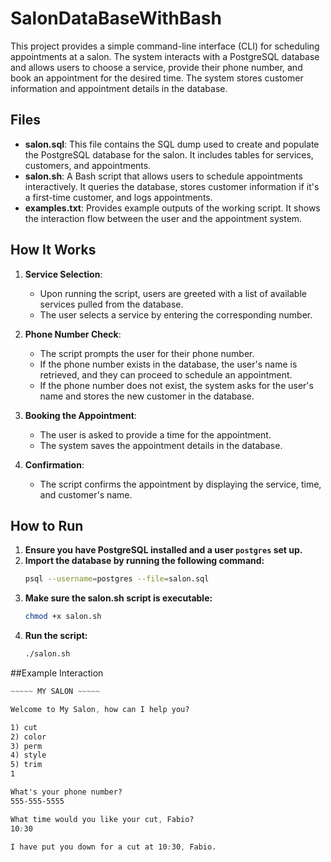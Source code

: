 # SalonDataBaseWithBash

This project provides a simple command-line interface (CLI) for scheduling appointments at a salon. The system interacts with a PostgreSQL database and allows users to choose a service, provide their phone number, and book an appointment for the desired time. The system stores customer information and appointment details in the database.

## Files

- **salon.sql**: This file contains the SQL dump used to create and populate the PostgreSQL database for the salon. It includes tables for services, customers, and appointments.
- **salon.sh**: A Bash script that allows users to schedule appointments interactively. It queries the database, stores customer information if it's a first-time customer, and logs appointments.
- **examples.txt**: Provides example outputs of the working script. It shows the interaction flow between the user and the appointment system.

## How It Works

1. **Service Selection**:
   - Upon running the script, users are greeted with a list of available services pulled from the database.
   - The user selects a service by entering the corresponding number.

2. **Phone Number Check**:
   - The script prompts the user for their phone number.
   - If the phone number exists in the database, the user's name is retrieved, and they can proceed to schedule an appointment.
   - If the phone number does not exist, the system asks for the user's name and stores the new customer in the database.

3. **Booking the Appointment**:
   - The user is asked to provide a time for the appointment.
   - The system saves the appointment details in the database.

4. **Confirmation**:
   - The script confirms the appointment by displaying the service, time, and customer's name.

## How to Run

1. **Ensure you have PostgreSQL installed and a user `postgres` set up.**
2. **Import the database by running the following command:**
   ```bash
   psql --username=postgres --file=salon.sql
3. **Make sure the salon.sh script is executable:**
   ```bash
   chmod +x salon.sh
4. **Run the script:**
   ```bash
   ./salon.sh
   
##Example Interaction

```CSS
~~~~~ MY SALON ~~~~~

Welcome to My Salon, how can I help you?

1) cut
2) color
3) perm
4) style
5) trim
1

What's your phone number?
555-555-5555

What time would you like your cut, Fabio?
10:30

I have put you down for a cut at 10:30, Fabio.
